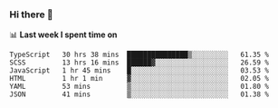 ### Hi there 👋

<!--
**DBvc/DBvc** is a ✨ _special_ ✨ repository because its `README.md` (this file) appears on your GitHub profile.

Here are some ideas to get you started:

- 🔭 I’m currently working on ...
- 🌱 I’m currently learning ...
- 👯 I’m looking to collaborate on ...
- 🤔 I’m looking for help with ...
- 💬 Ask me about ...
- 📫 How to reach me: ...
- 😄 Pronouns: ...
- ⚡ Fun fact: ...
-->

📊 **Last week I spent time on**
<!--START_SECTION:waka-->

```text
TypeScript   30 hrs 38 mins  ███████████████▒░░░░░░░░░   61.35 %
SCSS         13 hrs 16 mins  ██████▓░░░░░░░░░░░░░░░░░░   26.59 %
JavaScript   1 hr 45 mins    █░░░░░░░░░░░░░░░░░░░░░░░░   03.53 %
HTML         1 hr 1 min      ▓░░░░░░░░░░░░░░░░░░░░░░░░   02.05 %
YAML         53 mins         ▒░░░░░░░░░░░░░░░░░░░░░░░░   01.80 %
JSON         41 mins         ▒░░░░░░░░░░░░░░░░░░░░░░░░   01.38 %
```

<!--END_SECTION:waka-->
